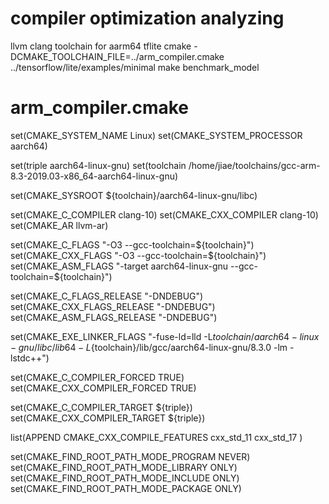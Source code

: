 # compiler optimization analyzing

llvm clang
toolchain for aarm64
tflite
cmake -DCMAKE_TOOLCHAIN_FILE=../arm_compiler.cmake ../tensorflow/lite/examples/minimal
make benchmark_model

# arm_compiler.cmake
set(CMAKE_SYSTEM_NAME Linux)
set(CMAKE_SYSTEM_PROCESSOR aarch64)

set(triple aarch64-linux-gnu)
set(toolchain /home/jiae/toolchains/gcc-arm-8.3-2019.03-x86_64-aarch64-linux-gnu)

set(CMAKE_SYSROOT ${toolchain}/aarch64-linux-gnu/libc)

set(CMAKE_C_COMPILER   clang-10)
set(CMAKE_CXX_COMPILER clang-10)
set(CMAKE_AR llvm-ar)

set(CMAKE_C_FLAGS "-O3 --gcc-toolchain=${toolchain}")
set(CMAKE_CXX_FLAGS "-O3 --gcc-toolchain=${toolchain}")
set(CMAKE_ASM_FLAGS "-target aarch64-linux-gnu --gcc-toolchain=${toolchain}")

set(CMAKE_C_FLAGS_RELEASE "-DNDEBUG")
set(CMAKE_CXX_FLAGS_RELEASE "-DNDEBUG")
set(CMAKE_ASM_FLAGS_RELEASE "-DNDEBUG")

set(CMAKE_EXE_LINKER_FLAGS "-fuse-ld=lld -L${toolchain}/aarch64-linux-gnu/libc/lib64 -L${toolchain}/lib/gcc/aarch64-linux-gnu/8.3.0 -lm -lstdc++")

set(CMAKE_C_COMPILER_FORCED TRUE)
set(CMAKE_CXX_COMPILER_FORCED TRUE)

set(CMAKE_C_COMPILER_TARGET ${triple})
set(CMAKE_CXX_COMPILER_TARGET ${triple})

list(APPEND CMAKE_CXX_COMPILE_FEATURES
    cxx_std_11
    cxx_std_17
)

set(CMAKE_FIND_ROOT_PATH_MODE_PROGRAM NEVER)
set(CMAKE_FIND_ROOT_PATH_MODE_LIBRARY ONLY)
set(CMAKE_FIND_ROOT_PATH_MODE_INCLUDE ONLY)
set(CMAKE_FIND_ROOT_PATH_MODE_PACKAGE ONLY)
